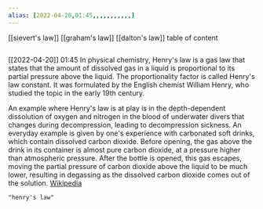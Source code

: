 ```yaml
---
alias: [2022-04-20,01:45,,,,,,,,,,,]
---
```

[[sievert's law]] [[graham's law]] [[dalton's law]]
table of content
```toc
```

[[2022-04-20]] 01:45
In physical chemistry, Henry's law is a gas law that states that the amount of dissolved gas in a liquid is proportional to its partial pressure above the liquid. The proportionality factor is called Henry's law constant. It was formulated by the English chemist William Henry, who studied the topic in the early 19th century.

An example where Henry's law is at play is in the depth-dependent dissolution of oxygen and nitrogen in the blood of underwater divers that changes during decompression, leading to decompression sickness. An everyday example is given by one's experience with carbonated soft drinks, which contain dissolved carbon dioxide. Before opening, the gas above the drink in its container is almost pure carbon dioxide, at a pressure higher than atmospheric pressure. After the bottle is opened, this gas escapes, moving the partial pressure of carbon dioxide above the liquid to be much lower, resulting in degassing as the dissolved carbon dioxide comes out of the solution.
[Wikipedia](https://en.wikipedia.org/wiki/Henry's%20law)
```query
"henry's law"
```
